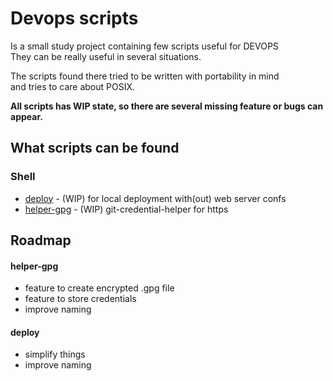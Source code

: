 
# Devops scripts

Is a small study project containing few scripts useful for DEVOPS\
They can be really useful in several situations.

The scripts found there tried to be written with portability in mind\
and tries to care about POSIX.

**All scripts has WIP state, so there are
several missing feature or bugs can appear.**
## What scripts can be found
### Shell
- [deploy](https://github.com/nemecdev/devops-scripts/tree/main/src) - (WIP) for local deployment with(out) web server confs
- [helper-gpg](https://github.com/nemecdev/devops-scripts/tree/main/src/git) - (WIP) git-credential-helper for https
## Roadmap
#### helper-gpg
- feature to create encrypted .gpg file
- feature to store credentials
- improve naming

#### deploy
- simplify things
- improve naming

